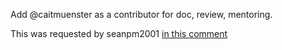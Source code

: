 Add @caitmuenster as a contributor for doc, review, mentoring.

This was requested by seanpm2001 [in this comment](https://github.com/seanpm2001/seanpm2001/issues/22#issuecomment-1003204113)
